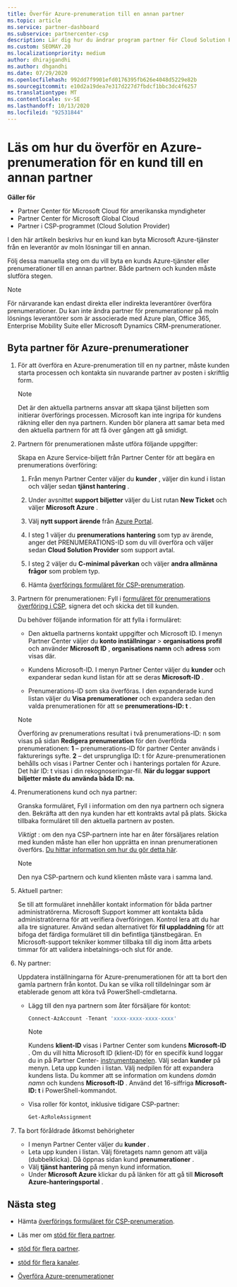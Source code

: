 ```yaml
---
title: Överför Azure-prenumeration till en annan partner
ms.topic: article
ms.service: partner-dashboard
ms.subservice: partnercenter-csp
description: Lär dig hur du ändrar program partner för Cloud Solution Provider som är associerad med kundens Azure-prenumerationer.
ms.custom: SEOMAY.20
ms.localizationpriority: medium
author: dhirajgandhi
ms.author: dhgandhi
ms.date: 07/29/2020
ms.openlocfilehash: 992dd7f9901efd0176395fb626e4048d5229e82b
ms.sourcegitcommit: e10d2a19dea7e317d227d7fbdcf1bbc3dc4f6257
ms.translationtype: MT
ms.contentlocale: sv-SE
ms.lasthandoff: 10/13/2020
ms.locfileid: "92531844"
---
```

# <a name="learn-how-to-transfer-a-customers-azure-subscriptions-to-another-partner"></a>Läs om hur du överför en Azure-prenumeration för en kund till en annan partner

**Gäller för**

- Partner Center för Microsoft Cloud för amerikanska myndigheter
- Partner Center för Microsoft Global Cloud
- Partner i CSP-programmet (Cloud Solution Provider)

I den här artikeln beskrivs hur en kund kan byta Microsoft Azure-tjänster från en leverantör av moln lösningar till en annan.

Följ dessa manuella steg om du vill byta en kunds Azure-tjänster eller prenumerationer till en annan partner. Både partnern och kunden måste slutföra stegen.

>[!Note]  
>För närvarande kan endast direkta eller indirekta leverantörer överföra prenumerationer.
>Du kan inte ändra partner för prenumerationer på moln lösnings leverantörer som är associerade med Azure plan, Office 365, Enterprise Mobility Suite eller Microsoft Dynamics CRM-prenumerationer.

## <a name="switch-partners-for-azure-subscriptions"></a>Byta partner för Azure-prenumerationer

1. För att överföra en Azure-prenumeration till en ny partner, måste kunden starta processen och kontakta sin nuvarande partner av posten i skriftlig form.

   >[!Note]
   > Det är den aktuella partnerns ansvar att skapa tjänst biljetten som initierar överförings processen. Microsoft kan inte ingripa för kundens räkning eller den nya partnern. Kunden bör planera att samar beta med den aktuella partnern för att få över gången att gå smidigt.

2. Partnern för prenumerationen måste utföra följande uppgifter:

   Skapa en Azure Service-biljett från Partner Center för att begära en prenumerations överföring:

   1. Från menyn Partner Center väljer du **kunder** , väljer din kund i listan och väljer sedan **tjänst hantering** . 

   2. Under avsnittet **support biljetter** väljer du List rutan **New Ticket** och väljer **Microsoft Azure** .
   
   3. Välj **nytt support ärende** från [Azure Portal](https://portal.azure.com).
   
   4. I steg 1 väljer du **prenumerations hantering** som typ av ärende, anger det PRENUMERATIONS-ID som du vill överföra och väljer sedan **Cloud Solution Provider** som support avtal.
   
   5. I steg 2 väljer du **C-minimal påverkan** och väljer **andra allmänna frågor** som problem typ.
   
   6. Hämta [överförings formuläret för CSP-prenumeration](https://query.prod.cms.rt.microsoft.com/cms/api/am/binary/RE4ATIA).

3. Partnern för prenumerationen: Fyll i [formuläret för prenumerations överföring i CSP](https://query.prod.cms.rt.microsoft.com/cms/api/am/binary/RE4ATIA), signera det och skicka det till kunden. 

   Du behöver följande information för att fylla i formuläret:

   - Den aktuella partnerns kontakt uppgifter och Microsoft ID. I menyn Partner Center väljer du **konto inställningar** &gt; **organisations profil** och använder **Microsoft ID** , **organisations namn** och **adress** som visas där.

   - Kundens Microsoft-ID. I menyn Partner Center väljer du **kunder** och expanderar sedan kund listan för att se deras **Microsoft-ID** .

   - Prenumerations-ID som ska överföras. I den expanderade kund listan väljer du **Visa prenumerationer** och expandera sedan den valda prenumerationen för att se **prenumerations-ID: t** .

   >[!Note]
   >Överföring av prenumerations resultat i två prenumerations-ID: n som visas på sidan **Redigera prenumeration** för den överförda prenumerationen: **1** – prenumerations-ID för partner Center används i fakturerings syfte. **2** – det ursprungliga ID: t för Azure-prenumerationen behålls och visas i Partner Center och i hanterings portalen för Azure. Det här ID: t visas i din rekognoseringar-fil.  **När du loggar support biljetter måste du använda båda ID: na.**

4. Prenumerationens kund och nya partner:

   Granska formuläret, Fyll i information om den nya partnern och signera den. Bekräfta att den nya kunden har ett kontrakts avtal på plats. Skicka tillbaka formuläret till den aktuella partnern av posten.

   *Viktigt* : om den nya CSP-partnern inte har en åter försäljares relation med kunden måste han eller hon upprätta en innan prenumerationen överförs. [Du hittar information om hur du gör detta här](request-a-relationship-with-a-customer.md).

   >[!Note]
   >Den nya CSP-partnern och kund klienten måste vara i samma land. 

5. Aktuell partner:

   Se till att formuläret innehåller kontakt information för båda partner administratörerna. Microsoft Support kommer att kontakta båda administratörerna för att verifiera överföringen. Kontrol lera att du har alla tre signaturer. Använd sedan alternativet för **fil uppladdning** för att bifoga det färdiga formuläret till din befintliga tjänstbegäran. En Microsoft-support tekniker kommer tillbaka till dig inom åtta arbets timmar för att validera inbetalnings-och slut för ande.

6. Ny partner:

   Uppdatera inställningarna för Azure-prenumerationen för att ta bort den gamla partnern från kontot. Du kan se vilka roll tilldelningar som är etablerade genom att köra två PowerShell-cmdletarna.

   - Lägg till den nya partnern som åter försäljare för kontot:

     ```powershell
     Connect-AzAccount -Tenant 'xxxx-xxxx-xxxx-xxxx'
     ```

     >[!NOTE]
     > Kundens **klient-ID** visas i Partner Center som kundens **Microsoft-ID** . Om du vill hitta Microsoft ID (klient-ID) för en specifik kund loggar du in på Partner Center- [instrumentpanelen](https://partner.microsoft.com/dashboard). Välj sedan **kunder** på menyn. Leta upp kunden i listan. Välj nedpilen för att expandera kundens lista. Du kommer att se information om kundens *domän namn* och kundens **Microsoft-ID** . Använd det 16-siffriga **Microsoft-ID: t** i PowerShell-kommandot.

   - Visa roller för kontot, inklusive tidigare CSP-partner:

     ```powershell
     Get-AzRoleAssignment
     ```

7. Ta bort föråldrade åtkomst behörigheter

   - I menyn Partner Center väljer du **kunder** .
   - Leta upp kunden i listan. Välj företagets namn genom att välja (dubbelklicka). Då öppnas sidan kund **prenumerationer** .
   - Välj **tjänst hantering** på menyn kund information.
   - Under **Microsoft Azure** klickar du på länken för att gå till **Microsoft Azure-hanteringsportal** .

## <a name="next-steps"></a>Nästa steg

- Hämta [överförings formuläret för CSP-prenumeration](https://query.prod.cms.rt.microsoft.com/cms/api/am/binary/RE4ATIA).

- Läs mer om [stöd för flera partner](multipartner.md).

- [stöd för flera partner](multipartner.md).
- [stöd för flera kanaler](multichannel.md).
- [Överföra Azure-prenumerationer](/azure/cost-management-billing/manage/transfer-subscriptions-subscribers-csp)